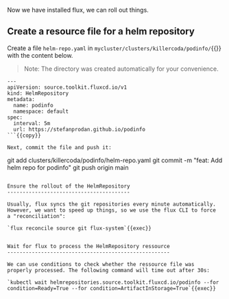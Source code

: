 Now we have installed flux, we can roll out things.

Create a resource file for a helm repository
--------------------------------------------

Create a file `helm-repo.yaml` in `mycluster/clusters/killercoda/podinfo/`{{}} with the  content below.

> Note: The directory was created automatically for your convenience.

```
---
apiVersion: source.toolkit.fluxcd.io/v1
kind: HelmRepository
metadata:
  name: podinfo
  namespace: default
spec:
  interval: 5m
  url: https://stefanprodan.github.io/podinfo
```{{copy}}

Next, commit the file and push it:

```
git add clusters/killercoda/podinfo/helm-repo.yaml
git commit -m "feat: Add helm repo for podinfo"
git push origin main
```{{exec}}

Ensure the rollout of the HelmRepository
----------------------------------------

Usually, flux syncs the git repositories every minute automatically.
However, we want to speed up things, so we use the flux CLI to force
a "reconciliation":

`flux reconcile source git flux-system`{{exec}}


Wait for flux to process the HelmRepository ressource
-----------------------------------------------------

We can use conditions to check whether the ressource file was
properly processed. The following command will time out after 30s:

`kubectl wait helmrepositories.source.toolkit.fluxcd.io/podinfo --for condition=Ready=True --for condition=ArtifactInStorage=True`{{exec}}